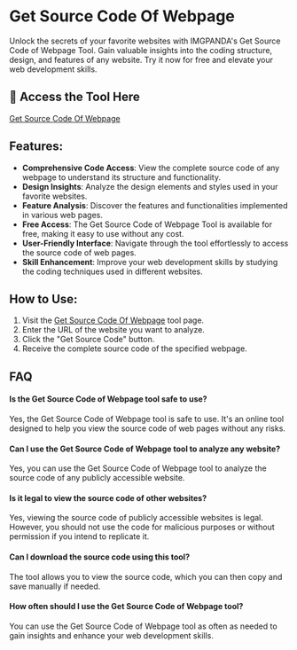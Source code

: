 # Get Source Code Of Webpage

Unlock the secrets of your favorite websites with IMGPANDA's Get Source Code of Webpage Tool. Gain valuable insights into the coding structure, design, and features of any website. Try it now for free and elevate your web development skills.

## 🔗 Access the Tool Here
[Get Source Code Of Webpage](https://imgpanda.com/get-source-code-of-webpage/)

## Features:

- **Comprehensive Code Access**: View the complete source code of any webpage to understand its structure and functionality.
- **Design Insights**: Analyze the design elements and styles used in your favorite websites.
- **Feature Analysis**: Discover the features and functionalities implemented in various web pages.
- **Free Access**: The Get Source Code of Webpage Tool is available for free, making it easy to use without any cost.
- **User-Friendly Interface**: Navigate through the tool effortlessly to access the source code of web pages.
- **Skill Enhancement**: Improve your web development skills by studying the coding techniques used in different websites.

## How to Use:

1. Visit the [Get Source Code Of Webpage](https://imgpanda.com/get-source-code-of-webpage/) tool page.
2. Enter the URL of the website you want to analyze.
3. Click the "Get Source Code" button.
4. Receive the complete source code of the specified webpage.

## FAQ

#### Is the Get Source Code of Webpage tool safe to use?

Yes, the Get Source Code of Webpage tool is safe to use. It's an online tool designed to help you view the source code of web pages without any risks.

#### Can I use the Get Source Code of Webpage tool to analyze any website?

Yes, you can use the Get Source Code of Webpage tool to analyze the source code of any publicly accessible website.

#### Is it legal to view the source code of other websites?

Yes, viewing the source code of publicly accessible websites is legal. However, you should not use the code for malicious purposes or without permission if you intend to replicate it.

#### Can I download the source code using this tool?

The tool allows you to view the source code, which you can then copy and save manually if needed.

#### How often should I use the Get Source Code of Webpage tool?

You can use the Get Source Code of Webpage tool as often as needed to gain insights and enhance your web development skills.
